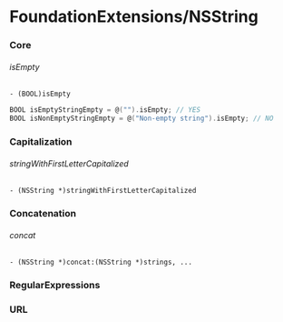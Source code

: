 # FoundationExtensions/NSString

### <a name="Core"></a> Core

###### isEmpty

`- (BOOL)isEmpty`

```objective-c
BOOL isEmptyStringEmpty = @("").isEmpty; // YES
BOOL isNonEmptyStringEmpty = @("Non-empty string").isEmpty; // NO
```

### <a name="Capitalization"></a> Capitalization

###### stringWithFirstLetterCapitalized

`- (NSString *)stringWithFirstLetterCapitalized`

### <a name="Concatenation"></a> Concatenation

###### concat

`- (NSString *)concat:(NSString *)strings, ...`

### <a name="RegularExpressions"></a> RegularExpressions
### <a name="URL"></a> URL

